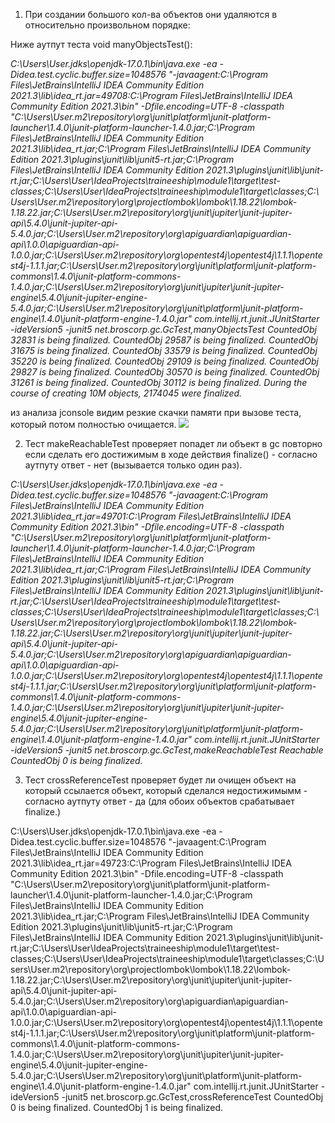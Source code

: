 1) При создании большого кол-ва объектов они удаляются в относительно произвольном порядке:

Ниже аутпут теста void manyObjectsTest():

_C:\Users\User\.jdks\openjdk-17.0.1\bin\java.exe -ea -Didea.test.cyclic.buffer.size=1048576 "-javaagent:C:\Program Files\JetBrains\IntelliJ IDEA Community Edition 2021.3\lib\idea_rt.jar=49708:C:\Program Files\JetBrains\IntelliJ IDEA Community Edition 2021.3\bin" -Dfile.encoding=UTF-8 -classpath "C:\Users\User\.m2\repository\org\junit\platform\junit-platform-launcher\1.4.0\junit-platform-launcher-1.4.0.jar;C:\Program Files\JetBrains\IntelliJ IDEA Community Edition 2021.3\lib\idea_rt.jar;C:\Program Files\JetBrains\IntelliJ IDEA Community Edition 2021.3\plugins\junit\lib\junit5-rt.jar;C:\Program Files\JetBrains\IntelliJ IDEA Community Edition 2021.3\plugins\junit\lib\junit-rt.jar;C:\Users\User\IdeaProjects\traineeship\module1\target\test-classes;C:\Users\User\IdeaProjects\traineeship\module1\target\classes;C:\Users\User\.m2\repository\org\projectlombok\lombok\1.18.22\lombok-1.18.22.jar;C:\Users\User\.m2\repository\org\junit\jupiter\junit-jupiter-api\5.4.0\junit-jupiter-api-5.4.0.jar;C:\Users\User\.m2\repository\org\apiguardian\apiguardian-api\1.0.0\apiguardian-api-1.0.0.jar;C:\Users\User\.m2\repository\org\opentest4j\opentest4j\1.1.1\opentest4j-1.1.1.jar;C:\Users\User\.m2\repository\org\junit\platform\junit-platform-commons\1.4.0\junit-platform-commons-1.4.0.jar;C:\Users\User\.m2\repository\org\junit\jupiter\junit-jupiter-engine\5.4.0\junit-jupiter-engine-5.4.0.jar;C:\Users\User\.m2\repository\org\junit\platform\junit-platform-engine\1.4.0\junit-platform-engine-1.4.0.jar" com.intellij.rt.junit.JUnitStarter -ideVersion5 -junit5 net.broscorp.gc.GcTest,manyObjectsTest
CountedObj 32831 is being finalized.
CountedObj 29587 is being finalized.
CountedObj 31675 is being finalized.
CountedObj 33579 is being finalized.
CountedObj 35220 is being finalized.
CountedObj 29109 is being finalized.
CountedObj 29827 is being finalized.
CountedObj 30570 is being finalized.
CountedObj 31261 is being finalized.
CountedObj 30112 is being finalized.
During the course of creating 10M objects, 2174045 were finalized._

из анализа jconsole видим резкие скачки памяти при вызове теста, который потом полностью очищается.
![](C:\Users\User\IdeaProjects\traineeship\module1\src\main\java\net\broscorp\gc\jconsole.png)

2) Тест makeReachableTest проверяет попадет ли объект в gc повторно если сделать его
достижимым в ходе действия finalize() - cогласно аутпуту ответ - нет (вызывается только один раз).

_C:\Users\User\.jdks\openjdk-17.0.1\bin\java.exe -ea -Didea.test.cyclic.buffer.size=1048576 "-javaagent:C:\Program Files\JetBrains\IntelliJ IDEA Community Edition 2021.3\lib\idea_rt.jar=49701:C:\Program Files\JetBrains\IntelliJ IDEA Community Edition 2021.3\bin" -Dfile.encoding=UTF-8 -classpath "C:\Users\User\.m2\repository\org\junit\platform\junit-platform-launcher\1.4.0\junit-platform-launcher-1.4.0.jar;C:\Program Files\JetBrains\IntelliJ IDEA Community Edition 2021.3\lib\idea_rt.jar;C:\Program Files\JetBrains\IntelliJ IDEA Community Edition 2021.3\plugins\junit\lib\junit5-rt.jar;C:\Program Files\JetBrains\IntelliJ IDEA Community Edition 2021.3\plugins\junit\lib\junit-rt.jar;C:\Users\User\IdeaProjects\traineeship\module1\target\test-classes;C:\Users\User\IdeaProjects\traineeship\module1\target\classes;C:\Users\User\.m2\repository\org\projectlombok\lombok\1.18.22\lombok-1.18.22.jar;C:\Users\User\.m2\repository\org\junit\jupiter\junit-jupiter-api\5.4.0\junit-jupiter-api-5.4.0.jar;C:\Users\User\.m2\repository\org\apiguardian\apiguardian-api\1.0.0\apiguardian-api-1.0.0.jar;C:\Users\User\.m2\repository\org\opentest4j\opentest4j\1.1.1\opentest4j-1.1.1.jar;C:\Users\User\.m2\repository\org\junit\platform\junit-platform-commons\1.4.0\junit-platform-commons-1.4.0.jar;C:\Users\User\.m2\repository\org\junit\jupiter\junit-jupiter-engine\5.4.0\junit-jupiter-engine-5.4.0.jar;C:\Users\User\.m2\repository\org\junit\platform\junit-platform-engine\1.4.0\junit-platform-engine-1.4.0.jar" com.intellij.rt.junit.JUnitStarter -ideVersion5 -junit5 net.broscorp.gc.GcTest,makeReachableTest
Reachable CountedObj 0 is being finalized._

3) Тест сrossReferenceTest проверяет будет ли очищен объект на который ссылается объект, который
сделался недостижимымм - согласно аутпуту ответ - да (для обоих объектов срабатывает finalize.)

C:\Users\User\.jdks\openjdk-17.0.1\bin\java.exe -ea -Didea.test.cyclic.buffer.size=1048576 "-javaagent:C:\Program Files\JetBrains\IntelliJ IDEA Community Edition 2021.3\lib\idea_rt.jar=49723:C:\Program Files\JetBrains\IntelliJ IDEA Community Edition 2021.3\bin" -Dfile.encoding=UTF-8 -classpath "C:\Users\User\.m2\repository\org\junit\platform\junit-platform-launcher\1.4.0\junit-platform-launcher-1.4.0.jar;C:\Program Files\JetBrains\IntelliJ IDEA Community Edition 2021.3\lib\idea_rt.jar;C:\Program Files\JetBrains\IntelliJ IDEA Community Edition 2021.3\plugins\junit\lib\junit5-rt.jar;C:\Program Files\JetBrains\IntelliJ IDEA Community Edition 2021.3\plugins\junit\lib\junit-rt.jar;C:\Users\User\IdeaProjects\traineeship\module1\target\test-classes;C:\Users\User\IdeaProjects\traineeship\module1\target\classes;C:\Users\User\.m2\repository\org\projectlombok\lombok\1.18.22\lombok-1.18.22.jar;C:\Users\User\.m2\repository\org\junit\jupiter\junit-jupiter-api\5.4.0\junit-jupiter-api-5.4.0.jar;C:\Users\User\.m2\repository\org\apiguardian\apiguardian-api\1.0.0\apiguardian-api-1.0.0.jar;C:\Users\User\.m2\repository\org\opentest4j\opentest4j\1.1.1\opentest4j-1.1.1.jar;C:\Users\User\.m2\repository\org\junit\platform\junit-platform-commons\1.4.0\junit-platform-commons-1.4.0.jar;C:\Users\User\.m2\repository\org\junit\jupiter\junit-jupiter-engine\5.4.0\junit-jupiter-engine-5.4.0.jar;C:\Users\User\.m2\repository\org\junit\platform\junit-platform-engine\1.4.0\junit-platform-engine-1.4.0.jar" com.intellij.rt.junit.JUnitStarter -ideVersion5 -junit5 net.broscorp.gc.GcTest,crossReferenceTest
CountedObj 0 is being finalized.
CountedObj 1 is being finalized.

